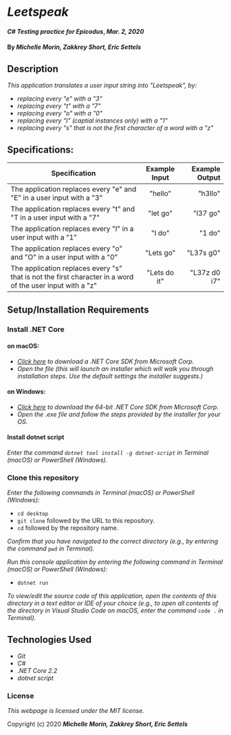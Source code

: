 # _Leetspeak_

#### _C# Testing practice for Epicodus_, _Mar. 2, 2020_

#### By _**Michelle Morin, Zakkrey Short, Eric Settels**_

## Description

_This application translates a user input string into "Leetspeak", by:_
* _replacing every "e" with a "3"_
* _replacing every "t" with a "7"_
* _replacing every "o" with a "0"_
* _replacing every "I" (captial instances only) with a "1"_
* _replacing every "s" that is not the first character of a word with a "z"_

## Specifications:

| Specification | Example Input | Example Output |
| ------------- |:-------------:| -------------------:|
| The application replaces every "e" and "E" in a user input with a "3" | "hello" | "h3llo" |
| The application replaces every "t" and "T in a user input with a "7" | "let go" | "l37 go" |
| The application replaces every "I" in a user input with a "1" | "I do" | "1 do" |
| The application replaces every "o" and "O" in a user input with a "0" | "Lets go" | "L37s g0" |
| The application replaces every "s" that is not the first character in a word of the user input with a "z" | "Lets do it" | "L37z d0 i7" |

## Setup/Installation Requirements

### Install .NET Core

#### on macOS:
* _[Click here](https://dotnet.microsoft.com/download/thank-you/dotnet-sdk-2.2.106-macos-x64-installer) to download a .NET Core SDK from Microsoft Corp._
* _Open the file (this will launch an installer which will walk you through installation steps. Use the default settings the installer suggests.)_

#### on Windows:
* _[Click here](https://dotnet.microsoft.com/download/thank-you/dotnet-sdk-2.2.203-windows-x64-installer) to download the 64-bit .NET Core SDK from Microsoft Corp._
* _Open the .exe file and follow the steps provided by the installer for your OS._

#### Install dotnet script
_Enter the command ``dotnet tool install -g dotnet-script`` in Terminal (macOS) or PowerShell (Windows)._

### Clone this repository

_Enter the following commands in Terminal (macOS) or PowerShell (Windows):_
* ``cd desktop``
* ``git clone`` followed by the URL to this repository.
* ``cd`` followed by the repository name.

_Confirm that you have navigated to the correct directory (e.g., by entering the command_ ``pwd`` _in Terminal)._

_Run this console application by entering the following command in Terminal (macOS) or PowerShell (Windows):_
* ``dotnet run``

_To view/edit the source code of this application, open the contents of this directory in a text editor or IDE of your choice (e.g., to open all contents of the directory in Visual Studio Code on macOS, enter the command_ ``code .`` _in Terminal)._

## Technologies Used
* _Git_
* _C#_
* _.NET Core 2.2_
* _dotnet script_

### License

*This webpage is licensed under the MIT license.*

Copyright (c) 2020 **_Michelle Morin, Zakkrey Short, Eric Settels_**
